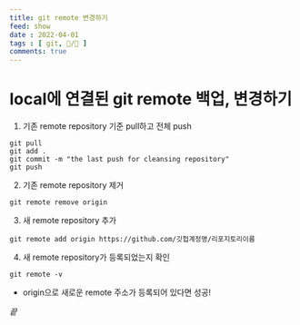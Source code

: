 ```yaml
---
title: git remote 변경하기
feed: show
date : 2022-04-01
tags : [ git, 📝️/🌲️ ]
comments: true
---
```

# local에 연결된 git remote 백업, 변경하기

1. 기존 remote repository 기준 pull하고 전체 push
``` shell
git pull
git add .
git commit -m "the last push for cleansing repository"
git push
```

2. 기존 remote repository 제거
``` shell
git remote remove origin
```

3. 새 remote repository 추가
``` shell
git remote add origin https://github.com/깃헙계정명/리포지토리이름
```

4. 새 remote repository가 등록되었는지 확인
``` shell
git remote -v
```
- origin으로 새로운 remote 주소가 등록되어 있다면 성공!


_끝_
